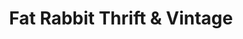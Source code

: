 ---
title: "Fat Rabbit Thrift & Vintage"
url: /louisville/fat-rabbit-thrift-und-vintage/
shop: Musik
---